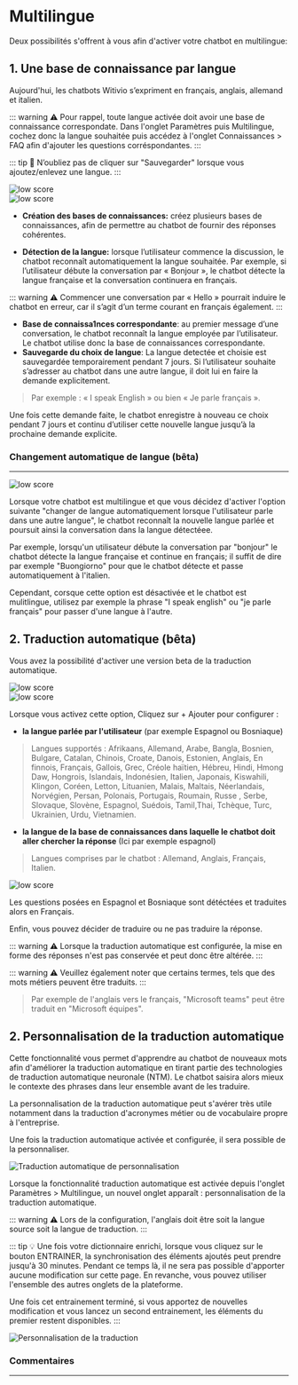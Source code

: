 # Multilingue

Deux possibilités s'offrent à vous afin d'activer votre chatbot en multilingue:


## 1. Une base de connaissance par langue

Aujourd'hui, les chatbots Witivio s’expriment en français, anglais, allemand et italien.

::: warning ⚠️
Pour rappel, toute langue activée doit avoir une base de connaissance correspondate. Dans l'onglet Paramètres puis Multilingue, cochez donc la langue souhaitée puis accédez à l'onglet Connaissances > FAQ afin d'ajouter les questions corréspondantes.
:::

::: tip 💾
 N’oubliez pas de cliquer sur "Sauvegarder" lorsque vous ajoutez/enlevez une langue.
:::

<div class="image_center">
  <img :src="$withBase('/assets/img/fr/parametres/multilingual1.png')" alt="low score">
</div>


<div class="image_center">
  <img :src="$withBase('/assets/img/fr/parametres/multilingual2.jpg')" alt="low score">
</div>



-   **Création des bases de connaissances:** créez plusieurs bases de connaissances, afin de permettre au chatbot de fournir des réponses cohérentes.

-   **Détection de la langue:** lorsque l’utilisateur commence la discussion, le chatbot reconnaît automatiquement la langue souhaitée. Par exemple, si l’utilisateur débute la conversation par « Bonjour », le chatbot détecte la langue française et la conversation continuera en français.

::: warning ⚠️
Commencer une conversation par « Hello » pourrait induire le chatbot en erreur, car il s’agit d’un terme courant en français également.
:::

-   **Base de connaissa1nces correspondante**: au premier message d’une conversation, le chatbot reconnaît la langue employée par l’utilisateur. Le chatbot utilise donc la base de connaissances correspondante.
-   **Sauvegarde du choix de langue**: La langue detectée et choisie est sauvegardée temporairement pendant 7 jours. Si l’utilisateur souhaite s’adresser au chatbot dans une autre langue, il doit lui en faire la demande explicitement.

>Par exemple : « I speak English » ou bien « Je parle français ».

Une fois cette demande faite, le chatbot enregistre à nouveau ce choix pendant 7 jours et continu d’utiliser cette nouvelle langue jusqu’à la prochaine demande explicite.


### Changement automatique de langue (bêta)
-------------

<div class="image_center">
  <img :src="$withBase('/assets/img/fr/parametres/multilingual3.png')" alt="low score">
</div>

Lorsque votre chatbot est multilingue et que vous décidez d'activer l'option suivante "changer de langue automatiquement lorsque l'utilisateur parle dans une autre langue", le chatbot reconnaît la nouvelle langue parlée et poursuit ainsi la conversation dans la langue détectéee.

Par exemple, lorsqu'un utilisateur débute la conversation par "bonjour" le chatbot détecte la langue française et continue en français; il suffit de dire par exemple "Buongiorno" pour que le chatbot détecte et passe automatiquement à l'italien.

Cependant, corsque cette option est désactivée et le chatbot est mulitlingue, utilisez par exemple la phrase "I speak english" ou "je parle français" pour passer d'une langue à l'autre.

## 2. Traduction automatique (bêta)

Vous avez la possibilité d'activer une version beta de la traduction automatique.

<div class="image_center">
  <img :src="$withBase('/assets/img/fr/parametres/multilingual4.png')" alt="low score">
</div>


<div class="image_center">
  <img :src="$withBase('/assets/img/fr/parametres/multilingual5.png')" alt="low score">
</div>



Lorsque vous activez cette option, Cliquez sur + Ajouter pour configurer :

* **la langue parlée par l'utilisateur** (par exemple Espagnol ou Bosniaque)

> Langues supportés : Afrikaans, Allemand, Arabe, Bangla, Bosnien, Bulgare, Catalan, Chinois, Croate, Danois, Estonien, Anglais, En finnois, Français, Gallois, Grec, Créole haïtien, Hébreu, Hindi, Hmong Daw, Hongrois, Islandais, Indonésien, Italien, Japonais, Kiswahili, Klingon, Coréen, Letton, Lituanien, Malais, Maltais, Néerlandais, Norvégien, Persan, Polonais, Portugais, Roumain, Russe , Serbe, Slovaque, Slovène, Espagnol, Suédois, Tamil,Thai, Tchèque, Turc, Ukrainien, Urdu, Vietnamien.


- **la langue de la base de connaissances dans laquelle le chatbot doit aller chercher la réponse** (Ici par exemple espagnol)

>Langues comprises par le chatbot : Allemand, Anglais, Français, Italien.

<div class="image_center">
  <img :src="$withBase('/assets/img/fr/parametres/multilingual6.png')" alt="low score">
</div>



Les questions posées en Espagnol et Bosniaque sont détéctées et traduites alors en Français.

Enfin, vous pouvez décider de traduire ou ne pas traduire la réponse.

::: warning ⚠️
Lorsque la traduction automatique est configurée, la mise en forme des réponses n'est pas conservée et peut donc être altérée.
:::

::: warning ⚠️
  Veuillez également noter que certains termes, tels que des mots métiers peuvent être traduits.
:::

> Par exemple de l'anglais vers le français, "Microsoft teams" peut être traduit en "Microsoft équipes". 

## 2. Personnalisation de la traduction automatique


Cette fonctionnalité vous permet d'apprendre au chatbot de nouveaux mots afin d'améliorer la traduction automatique en tirant partie des technologies de traduction automatique neuronale (NTM). Le chatbot saisira alors mieux le contexte des phrases dans leur ensemble avant de les traduire.

La personnalisation de la traduction automatique peut s'avérer très utile notamment dans la traduction d'acronymes métier ou de vocabulaire propre à l'entreprise. 

Une fois la traduction automatique activée et configurée, il sera possible de la personnaliser. 

<div class="image_center">
  <img :src="$withBase('/assets/img/fr/parametres/tradautomatiquepersonnalisation.PNG')" alt="Traduction automatique de personnalisation">
</div>

Lorsque la fonctionnalité traduction automatique est activée depuis l'onglet Paramètres > Multilingue, un nouvel onglet apparaît : personnalisation de la traduction automatique. 


::: warning ⚠️
Lors de la configuration, l'anglais doit être soit la langue source soit la langue de traduction.
:::

::: tip 💡
Une fois votre dictionnaire enrichi, lorsque vous cliquez sur le bouton ENTRAINER, la synchronisation des éléments ajoutés peut prendre jusqu'à 30 minutes. Pendant ce temps là, il ne sera pas possible d'apporter aucune modification sur cette page. En revanche, vous pouvez utiliser l'ensemble des autres onglets de la plateforme. 

Une fois cet entrainement terminé, si vous apportez de nouvelles modification et vous lancez un second entrainement, les éléments du premier restent disponibles. 
:::

<div class="image_center">
  <img :src="$withBase('/assets/img/fr/parametres/personnalisationdelatrad.PNG')" alt="Personnalisation de la traduction">
</div>


### Commentaires
---

<Commentaire />
